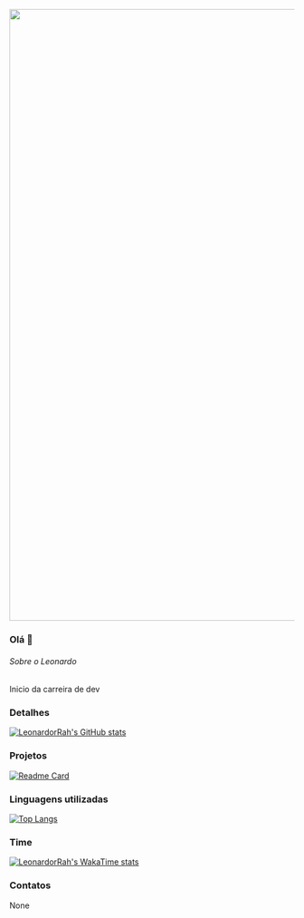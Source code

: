 <p align="center">
  <img width="1080" src="src/image/img-01">
</p>

### Olá 👋

###### Sobre o Leonardo
Inicio da carreira de dev

### Detalhes

[![LeonardorRah's GitHub stats](https://github-readme-stats.vercel.app/api?username=LeonardorRah&show_icons=true&theme=dark)](https://github.com/LeonardorRah/github-readme-stats)

### Projetos

[![Readme Card](https://github-readme-stats.vercel.app/api/pin/?username=LeonardorRah&repo=variavel&theme=dark)](https://github.com/LeonardorRah/github-readme-stats)

### Linguagens utilizadas

[![Top Langs](https://github-readme-stats.vercel.app/api/top-langs/?username=LeonardorRah&layout=compact)](https://github.com/LeonardorRah/github-readme-stats)

### Time

[![LeonardorRah's WakaTime stats](https://github-readme-stats.vercel.app/api/wakatime?username=LeonardorRah)](https://github.com/anuraghazra/github-readme-stats)

### Contatos

None
